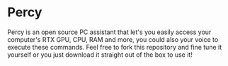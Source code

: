 # Percy
Percy is an open source PC assistant that let's you easily access your computer's RTX GPU, CPU, RAM and more, you could also your voice to execute these commands. Feel free to fork this repository and fine tune it yourself or you just download it straight out of the box to use it!
